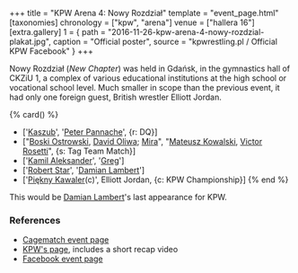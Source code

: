 +++
title = "KPW Arena 4: Nowy Rozdział"
template = "event_page.html"
[taxonomies]
chronology = ["kpw", "arena"]
venue = ["hallera 16"]
[extra.gallery]
1 = { path = "2016-11-26-kpw-arena-4-nowy-rozdzial-plakat.jpg", caption = "Official poster", source = "kpwrestling.pl / Official KPW Facebook" }
+++

Nowy Rozdział (_New Chapter_) was held in Gdańsk, in the gymnastics hall of CKZiU 1, a complex of various educational institutions at the high school or vocational school level. Much smaller in scope than the previous event, it had only one foreign guest, British wrestler Elliott Jordan.

{% card() %}
- ['[Kaszub](@/w/kaszub.md)', '[Peter Pannache](@/w/peter-pannache.md)', {r: DQ}]
- ["[Boski Ostrowski](@/w/ostrowski.md), [David Oliwa](@/w/david-oliwa.md); [Mira](@/w/mira.md)",
  "[Mateusz Kowalski](@/w/mateusz-kowalski.md), [Victor Rosetti](@/w/rosetti.md)",
  {s: Tag Team Match}]
- ['[Kamil Aleksander](@/w/kamil-aleksander.md)', '[Greg](@/w/greg.md)']
- ['[Robert Star](@/w/robert-star.md)', '[Damian Lambert](@/w/damien-rothschild.md)']
- ['[Piękny Kawaler](@/w/piekny-kawaler.md)(c)', Elliott Jordan, {c: KPW Championship}]
{% end %}

This would be [Damian Lambert](@/w/damien-rothschild.md)'s last appearance for KPW.

### References

* [Cagematch event page](https://www.cagematch.net/?id=1&nr=169385)
* [KPW's page](https://kpwrestling.pl/events/kpw-arena-4/), includes a short recap video
* [Facebook event page](https://www.facebook.com/events/352963185043728/)
